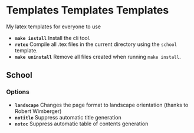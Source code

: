 # Templates Templates Templates
My latex templates for everyone to use

* **`make install`** Install the cli tool.
* **`retex`** Compile all .tex files in the current directory using the `school` template.
* **`make uninstall`** Remove all files created when running `make install`.

## School
### Options
* **`landscape`** Changes the page format to landscape orientation (thanks to Robert Wimberger)
* **`notitle`** Suppress automatic title generation
* **`notoc`** Suppress automatic table of contents generation
